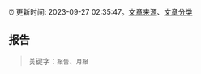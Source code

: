 :alarm_clock: 更新时间: 2023-09-27 02:35:47。[文章来源](/README.md)、[文章分类](/TAGS.md)

## 报告


> 关键字：`报告`、`月报`



